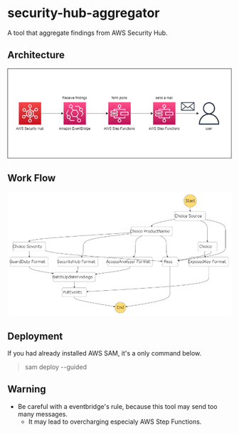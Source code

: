 # security-hub-aggregator

A tool that aggregate findings from AWS Security Hub.

## Architecture

![architecture](./resources/architecture.drawio.png)

## Work Flow

![workflow](./resources/stepfunctions_graph.png)

## Deployment

If you had already installed AWS SAM, it's a only command below.

> sam deploy --guided

## Warning

- Be careful with a eventbridge's rule, because this tool may send too many messages.
  - It may lead to overcharging especialy AWS Step Functions.

